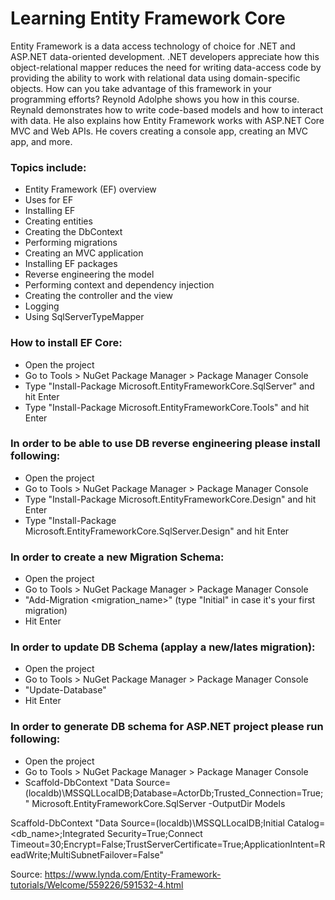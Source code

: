 # Learning Entity Framework Core

Entity Framework is a data access technology of choice for .NET and ASP.NET data-oriented development. .NET developers appreciate how this object-relational mapper reduces the need for writing data-access code by providing the ability to work with relational data using domain-specific objects. How can you take advantage of this framework in your programming efforts? Reynold Adolphe shows you how in this course. Reynald demonstrates how to write code-based models and how to interact with data. He also explains how Entity Framework works with ASP.NET Core MVC and Web APIs. He covers creating a console app, creating an MVC app, and more.

### Topics include:
- Entity Framework (EF) overview
- Uses for EF
- Installing EF
- Creating entities
- Creating the DbContext
- Performing migrations
- Creating an MVC application
- Installing EF packages
- Reverse engineering the model
- Performing context and dependency injection
- Creating the controller and the view
- Logging
- Using SqlServerTypeMapper

### How to install EF Core:
- Open the project
- Go to Tools > NuGet Package Manager > Package Manager Console
- Type "Install-Package Microsoft.EntityFrameworkCore.SqlServer" and hit Enter
- Type "Install-Package Microsoft.EntityFrameworkCore.Tools" and hit Enter

### In order to be able to use DB reverse engineering please install following:
- Open the project
- Go to Tools > NuGet Package Manager > Package Manager Console
- Type "Install-Package Microsoft.EntityFrameworkCore.Design" and hit Enter
- Type "Install-Package Microsoft.EntityFrameworkCore.SqlServer.Design" and hit Enter

### In order to create a new Migration Schema:
- Open the project
- Go to Tools > NuGet Package Manager > Package Manager Console
- "Add-Migration <migration_name>" (type "Initial" in case it's your first migration)
- Hit Enter

### In order to update DB Schema (applay a new/lates migration):
- Open the project
- Go to Tools > NuGet Package Manager > Package Manager Console
- "Update-Database" 
- Hit Enter

### In order to generate DB schema for ASP.NET project please run following:
- Open the project
- Go to Tools > NuGet Package Manager > Package Manager Console
- Scaffold-DbContext "Data Source=(localdb)\MSSQLLocalDB;Database=ActorDb;Trusted_Connection=True;" Microsoft.EntityFrameworkCore.SqlServer -OutputDir Models

Scaffold-DbContext "Data Source=(localdb)\MSSQLLocalDB;Initial Catalog=<db_name>;Integrated Security=True;Connect Timeout=30;Encrypt=False;TrustServerCertificate=True;ApplicationIntent=ReadWrite;MultiSubnetFailover=False"

Source: https://www.lynda.com/Entity-Framework-tutorials/Welcome/559226/591532-4.html
